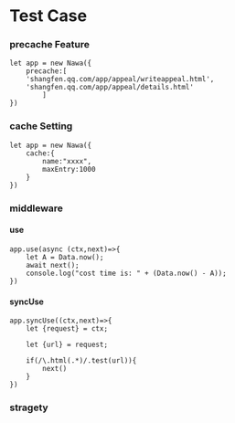 # Test Case

### precache Feature

```
let app = new Nawa({
    precache:[
    'shangfen.qq.com/app/appeal/writeappeal.html',
    'shangfen.qq.com/app/appeal/details.html'
        ]
})
```

### cache Setting

```
let app = new Nawa({
    cache:{
        name:"xxxx",
        maxEntry:1000
    }
})
```


### middleware


#### use

```
app.use(async (ctx,next)=>{
    let A = Data.now();
    await next();
    console.log("cost time is: " + (Data.now() - A));
})
```

#### syncUse

```
app.syncUse((ctx,next)=>{
    let {request} = ctx;

    let {url} = request;

    if(/\.html(.*)/.test(url)){
        next()
    }
})
```

### stragety


